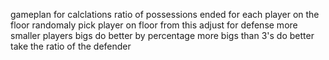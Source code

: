 gameplan for calclations
  ratio of possessions ended for each player on the floor
  randomaly pick player on floor from this
    adjust for defense more smaller players bigs do better by percentage more bigs than 3's do better
  take the ratio of the defender